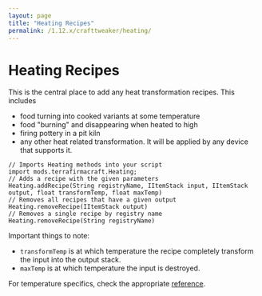 ```yaml
---
layout: page
title: "Heating Recipes"
permalink: /1.12.x/crafttweaker/heating/
---
```


# Heating Recipes

This is the central place to add any heat transformation recipes. This includes

- food turning into cooked variants at some temperature
- food "burning" and disappearing when heated to high
- firing pottery in a pit kiln
- any other heat related transformation. It will be applied by any device that supports it.

```zenscript
// Imports Heating methods into your script
import mods.terrafirmacraft.Heating;
// Adds a recipe with the given parameters
Heating.addRecipe(String registryName, IItemStack input, IItemStack output, float transformTemp, float maxTemp)
// Removes all recipes that have a given output
Heating.removeRecipe(IItemStack output)
// Removes a single recipe by registry name
Heating.removeRecipe(String registryName)
```

Important things to note:

- `transformTemp` is at which temperature the recipe completely transform the input into the output stack.
- `maxTemp` is at which temperature the input is destroyed.

For temperature specifics, check the appropriate [reference](../temperatures/).
